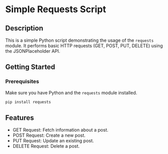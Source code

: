 # Simple Requests Script

## Description

This is a simple Python script demonstrating the usage of the `requests` module. It performs basic HTTP requests (GET, POST, PUT, DELETE) using the JSONPlaceholder API.

## Getting Started

### Prerequisites

Make sure you have Python and the `requests` module installed.

```bash
pip install requests
```

## Features
- GET Request: Fetch information about a post.
- POST Request: Create a new post.
- PUT Request: Update an existing post.
- DELETE Request: Delete a post.

